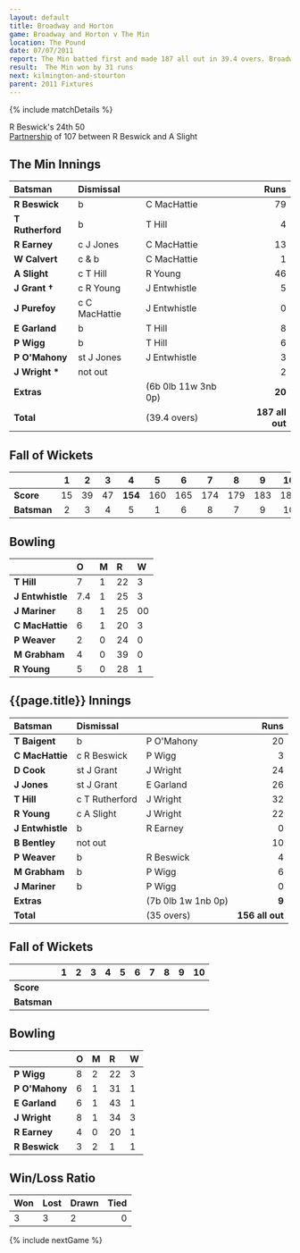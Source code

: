 ```yaml
---
layout: default
title: Broadway and Horton
game: Broadway and Horton v The Min
location: The Pound
date: 07/07/2011
report: The Min batted first and made 187 all out in 39.4 overs. Broadway and Horton replied with 156 all out in 35 overs
result:  The Min won by 31 runs
next: kilmington-and-stourton
parent: 2011 Fixtures
---
```


{% include matchDetails %}

R Beswick's 24th 50<br />
[Partnership](../records/partnerships) of 107 between R Beswick and A Slight

## The Min Innings

| Batsman | Dismissal |  | Runs |
|:---|:---|---|---:|
| **R Beswick** | b | C MacHattie | 79 |
| **T Rutherford** | b | T Hill | 4 |
| **R Earney** | c J Jones | C MacHattie | 13 |
| **W Calvert** | c & b | C MacHattie | 1 |
| **A Slight** | c T Hill | R Young | 46 |
| **J Grant &#8224;** | c R Young | J Entwhistle | 5 |
| **J Purefoy** | c C MacHattie | J Entwhistle | 0 |
| **E Garland** | b | T Hill | 8 |
| **P Wigg** | b | T Hill | 6 |
| **P O'Mahony** | st J Jones | J Entwhistle | 3 |
| **J Wright &#42;** | not out |  | 2 |
| **Extras** | | (6b 0lb 11w 3nb 0p) | **20** |
| **Total** | | (39.4  overs) | **187 all out** |

## Fall of Wickets

| | 1 | 2 | 3 | 4 | 5 | 6 | 7 | 8 | 9 | 10 |
|---|:---:|:---:|:---:|:---:|:---:|:---:|:---:|:---:|:---:|:---:|
| **Score** | 15 | 39 | 47 | **154** | 160 | 165 | 174 | 179 | 183 | 187 |
| **Batsman** | 2 | 3 | 4 | 5 | 1 | 6 | 8 | 7 | 9 | 10 |

## Bowling

| | O | M | R | W |
|---|:---|:---|:---|:---|
| **T Hill** | 7 | 1 | 22 | 3 |
| **J Entwhistle** | 7.4 | 1 | 25 | 3 |
| **J Mariner** | 8 | 1 | 25 | 00|
| **C MacHattie** | 6 | 1 | 20 | 3 |
| **P Weaver** | 2 | 0 | 24 | 0 |
| **M Grabham** | 4 | 0 | 39 | 0 |
| **R Young** | 5 | 0 | 28 | 1 |

## {{page.title}} Innings

| Batsman | Dismissal |  | Runs |
|:---|:---|---|---:|
| **T Baigent** | b | P O'Mahony | 20 |
| **C MacHattie** | c R Beswick | P Wigg | 3 |
| **D Cook** | st J Grant | J Wright | 24 |
| **J Jones** | st J Grant | E Garland | 26 |
| **T Hill** | c T Rutherford | J Wright | 32 |
| **R Young** | c A Slight | J Wright | 22 |
| **J Entwhistle** | b | R Earney | 0 |
| **B Bentley** | not out |  | 10 |
| **P Weaver** | b | R Beswick | 4 |
| **M Grabham** | b | P Wigg | 6 |
| **J Mariner** | b | P Wigg | 0 |
| **Extras** | | (7b 0lb 1w 1nb 0p) | **9** |
| **Total** | | (35 overs) | **156 all out** |

## Fall of Wickets

| | 1 | 2 | 3 | 4 | 5 | 6 | 7 | 8 | 9 | 10 |
|---|:---:|:---:|:---:|:---:|:---:|:---:|:---:|:---:|:---:|:---:|
| **Score** |  |  |  |  |  |  |  |  |  |  |
| **Batsman** |  |  |  |  |  |  |  |  |  |  |

## Bowling

| | O | M | R | W |
|---|:---|:---|:---|:---|
| **P Wigg** | 8 | 2 | 22 | 3 |
| **P O'Mahony** | 6 | 1 | 31 | 1 |
| **E Garland** | 6 | 1 | 43 | 1 |
| **J Wright** | 8 | 1 | 34 | 3 |
| **R Earney** | 4 | 0 | 20 | 1 |
| **R Beswick** | 3 | 2 | 1 | 1 |

## Win/Loss Ratio

| Won | Lost | Drawn | Tied |
|:---|:---|:---|---:|
| 3 | 3 | 2 | 0 |

{% include nextGame %}